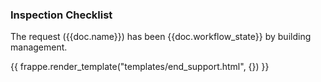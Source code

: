 <h3>Inspection Checklist</h3>

<p>The request ({{doc.name}}) has been {{doc.workflow_state}} by building management.</p>

{{ frappe.render_template("templates/end_support.html", {}) }}